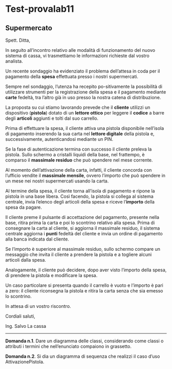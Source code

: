 # Test-provalab11

## Supermercato

Spett. Ditta, 

In seguito all’incontro relativo alle modalità di funzionamento del nuovo sistema di cassa, vi 
trasmettiamo le informazioni richieste dal vostro analista. 

Un  recente  sondaggio  ha  evidenziato  il  problema  dell’attesa  in  coda  per  il  pagamento  della 
**spesa**  effettuata presso i nostri supermercati. 

Sempre nel sondaggio, l’utenza ha recepito po-sitivamente la possibilità di utilizzare strumenti per la registrazione della spesa e il pagamento mediante  **carte**  fedeltà,  tra  l’altro  già  in  uso  presso  la  nostra  catena  di  distribuzione.  

La proposta su cui stiamo lavorando prevede che il **cliente** utilizzi un dispositivo (**pistola**) dotato 
di  un  **lettore  ottico**  per  leggere  il  **codice**  a  barre  degli  **articoli**  aggiunti  e  tolti  dal  suo 
carrello.  

Prima  di  effettuare  la  spesa,  il  cliente  attiva  una  pistola  disponibile  nell’isola  di 
pagamento  inserendo  la  sua  carta  nel  **lettore  digitale**  della  pistola  e,  successivamente, 
autenticandosi  mediante  un  PIN.  

Se  la  fase  di  autenticazione  termina  con  successo  il  cliente preleva  la  pistola.  Sullo  schermo  a  cristalli  liquidi  della  base,  nel  frattempo,  è  comparso  il **massimale residuo** che può spendere nel mese corrente. 

Al momento dell’attivazione della carta, infatti, il cliente concorda con l’ufficio vendite il **massimale mensile**, ovvero l’importo che può spendere in un mese nei nostri supermercati usando la carta. 

Al termine della spesa, il cliente torna all’isola di pagamento e ripone la pistola in una base libera. Così facendo, la pistola si collega al sistema centrale, invia l’elenco degli articoli della spesa e riceve l’**importo** della spesa da pagare. 

Il cliente preme il pulsante di accettazione del pagamento, presente nella base, ritira prima la carta e poi lo scontrino relativo alla spesa. Prima di consegnare la carta al cliente, si aggiorna il massimale residuo, il sistema centrale aggiorna i **punti** fedeltà del cliente e invia un ordine di pagamento alla banca indicata dal cliente. 

Se l’importo è superiore al massimale residuo,  sullo  schermo  compare  un  messaggio  che  invita  il  cliente  a  prendere  la  pistola  e  a togliere  alcuni  articoli  dalla  spesa.  

Analogamente,  il  cliente  può  decidere,  dopo  aver  visto l’importo  della  spesa,  di  prendere  la  pistola  e  modificare  la  spesa.  

Un  caso  particolare  si presenta quando il carrello è vuoto e l’importo è pari a zero: il cliente riconsegna la pistola e ritira la carta senza che sia emesso lo scontrino. 

In attesa di un vostro riscontro.  

Cordiali saluti, 

Ing. Salvo La cassa 

****

**Domanda n.1**. Dare un diagramma delle classi, considerando come classi o attributi i termini che nell’enunciato compaiono in grassetto. 

**Domanda n.2**. Si dia un diagramma di sequenza che realizzi il caso d’uso AttivazionePistola. 